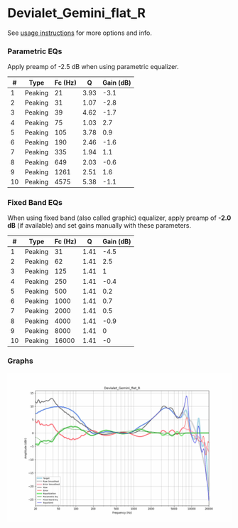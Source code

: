 # Devialet_Gemini_flat_R
See [usage instructions](https://github.com/jaakkopasanen/AutoEq#usage) for more options and info.

### Parametric EQs
Apply preamp of -2.5 dB when using parametric equalizer.

|   # | Type    |   Fc (Hz) |    Q |   Gain (dB) |
|-----|---------|-----------|------|-------------|
|   1 | Peaking |        21 | 3.93 |        -3.1 |
|   2 | Peaking |        31 | 1.07 |        -2.8 |
|   3 | Peaking |        39 | 4.62 |        -1.7 |
|   4 | Peaking |        75 | 1.03 |         2.7 |
|   5 | Peaking |       105 | 3.78 |         0.9 |
|   6 | Peaking |       190 | 2.46 |        -1.6 |
|   7 | Peaking |       335 | 1.94 |         1.1 |
|   8 | Peaking |       649 | 2.03 |        -0.6 |
|   9 | Peaking |      1261 | 2.51 |         1.6 |
|  10 | Peaking |      4575 | 5.38 |        -1.1 |

### Fixed Band EQs
When using fixed band (also called graphic) equalizer, apply preamp of **-2.0 dB** (if available) and set gains manually with these parameters.

|   # | Type    |   Fc (Hz) |    Q |   Gain (dB) |
|-----|---------|-----------|------|-------------|
|   1 | Peaking |        31 | 1.41 |        -4.5 |
|   2 | Peaking |        62 | 1.41 |         2.5 |
|   3 | Peaking |       125 | 1.41 |         1   |
|   4 | Peaking |       250 | 1.41 |        -0.4 |
|   5 | Peaking |       500 | 1.41 |         0.2 |
|   6 | Peaking |      1000 | 1.41 |         0.7 |
|   7 | Peaking |      2000 | 1.41 |         0.5 |
|   8 | Peaking |      4000 | 1.41 |        -0.9 |
|   9 | Peaking |      8000 | 1.41 |         0   |
|  10 | Peaking |     16000 | 1.41 |        -0   |

### Graphs
![](./Devialet_Gemini_flat_R.png)
